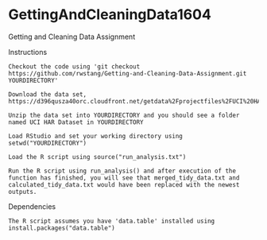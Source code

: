 # GettingAndCleaningData1604
Getting and Cleaning Data Assignment

Instructions

    Checkout the code using 'git checkout https://github.com/rwstang/Getting-and-Cleaning-Data-Assignment.git YOURDIRECTORY'

    Download the data set, https://d396qusza40orc.cloudfront.net/getdata%2Fprojectfiles%2FUCI%20HAR%20Dataset.zip

    Unzip the data set into YOURDIRECTORY and you should see a folder named UCI HAR Dataset in YOURDIRECTORY

    Load RStudio and set your working directory using setwd("YOURDIRECTORY")

    Load the R script using source("run_analysis.txt")

    Run the R script using run_analysis() and after execution of the function has finished, you will see that merged_tidy_data.txt and calculated_tidy_data.txt would have been replaced with the newest outputs.

Dependencies

    The R script assumes you have 'data.table' installed using install.packages("data.table")

